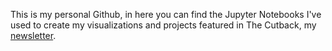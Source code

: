 This is my personal Github, in here you can find the Jupyter Notebooks I've used to create my visualizations and projects featured in The Cutback, my [newsletter](https://the-cutback.beehiiv.com/). 

